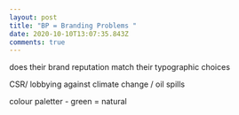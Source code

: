 ```yaml
---
layout: post
title: "BP = Branding Problems "
date: 2020-10-10T13:07:35.843Z
comments: true
---
```

does their brand reputation match their typographic choices 



CSR/ lobbying against climate change / oil spills 



colour paletter - green = natural